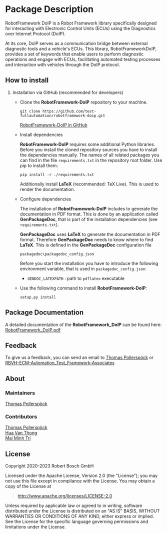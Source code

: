 # Package Description

RobotFramework DoIP is a Robot Framework library specifically designed for interacting with Electronic Control Units (ECUs) using the Diagnostics over Internet Protocol (DoIP).

At its core, DoIP serves as a communication bridge between external diagnostic tools and a vehicle's ECUs. This library, RobotFrameworkDoIP, 
provides a set of keywords that enable users to perform diagnostic operations and engage with ECUs, facilitating automated testing processes and interaction with vehicles through the DoIP protocol.


## How to install
1.  Installation via GitHub (recommended for developers)

    -   Clone the **RobotFramework-DoIP** repository to your machine.

        ``` 
        git clone https://github.com/test-fullautomation/robotframework-doip.git
        ```

        [RobotFramework-DoIP in
        GitHub](https://github.com/test-fullautomation/robotframework-doip)

    -   Install dependencies

        **RobotFramework-DoIP** requires some additional Python libraries.
        Before you install the cloned repository sources you have to
        install the dependencies manually. The names of all related
        packages you can find in the file `requirements.txt` in the
        repository root folder. Use pip to install them:

        ``` 
        pip install -r ./requirements.txt
        ```

        Additionally install **LaTeX** (recommended: TeX Live). This is
        used to render the documentation.

    -   Configure dependencies

        The installation of **RobotFramework-DoIP** includes to generate
        the documentation in PDF format. This is done by an application
        called **GenPackageDoc**, that is part of the installation
        dependencies (see `requirements.txt`).

        **GenPackageDoc** uses **LaTeX** to generate the documentation
        in PDF format. Therefore **GenPackageDoc** needs to know where
        to find **LaTeX**. This is defined in the **GenPackageDoc**
        configuration file

        ``` 
        packagedoc\packagedoc_config.json
        ```

        Before you start the installation you have to introduce the
        following environment variable, that is used in
        `packagedoc_config.json`:

        -   `GENDOC_LATEXPATH` : path to `pdflatex` executable

    -   Use the following command to install **RobotFramework-DoIP**:

        ``` 
        setup.py install
        ```

## Package Documentation

A detailed documentation of the **RobotFramework_DoIP** can be found
here:
[RobotFramework_DoIP.pdf](https://github.com/test-fullautomation/robotframework-doip/blob/develop/RobotFramework_DoIP/RobotFramework_DoIP.pdf)

## Feedback

To give us a feedback, you can send an email to [Thomas
Pollerspöck](mailto:Thomas.Pollerspoeck@de.bosch.com) or
[RBVH-ECM-Automation_Test_Framework-Associates](mailto:RBVH-ENG2-CMD-Associates@bcn.bosch.com)

## About

### Maintainers

[Thomas Pollerspöck](mailto:Thomas.Pollerspoeck@de.bosch.com)

### Contributors

[Thomas Pollerspöck](mailto:Thomas.Pollerspoeck@de.bosch.com)  
[Hua Van Thong](mailto:thong.huavan@vn.bosch.com)  
[Mai Minh Tri](mailto:tri.maiminh@vn.bosch.com)  


## License

Copyright 2020-2023 Robert Bosch GmbH

Licensed under the Apache License, Version 2.0 (the \"License\"); you
may not use this file except in compliance with the License. You may
obtain a copy of the License at

> <http://www.apache.org/licenses/LICENSE-2.0>

Unless required by applicable law or agreed to in writing, software
distributed under the License is distributed on an \"AS IS\" BASIS,
WITHOUT WARRANTIES OR CONDITIONS OF ANY KIND, either express or implied.
See the License for the specific language governing permissions and
limitations under the License.
